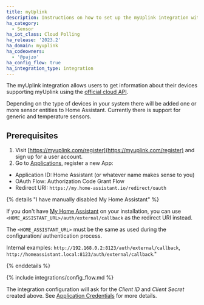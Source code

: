 ```yaml
---
title: myUplink
description: Instructions on how to set up the myUplink integration within Home Assistant.
ha_category:
  - Sensor
ha_iot_class: Cloud Polling
ha_release: '2023.2'
ha_domain: myuplink
ha_codeowners:
  - '@pajzo'
ha_config_flow: true
ha_integration_type: integration
---
```


The myUplink integration allows users to get information about their devices supporting myUplink using the [official cloud API](https://dev.myuplink.com).

Depending on the type of devices in your system there will be added one or more sensor entities to Home Assistant. Currently there is support for generic and temperature sensors.

## Prerequisites

1. Visit [https://myuplink.com/register](https://myuplink.com/register) and sign up for a user account.
2. Go to [Applications](https://dev.myuplink.com/apps), register a new App:

- Application ID: Home Assistant (or whatever name makes sense to you)
- OAuth Flow: Authorization Code Grant Flow
- Redirect URI: `https://my.home-assistant.io/redirect/oauth`


{% details "I have manually disabled My Home Assistant" %}

If you don't have [My Home Assistant](/integrations/my) on your installation,
you can use `<HOME_ASSISTANT_URL>/auth/external/callback` as the redirect URI
instead.

The `<HOME_ASSISTANT_URL>` must be the same as used during the configuration/
authentication process.

Internal examples: `http://192.168.0.2:8123/auth/external/callback`, `http://homeassistant.local:8123/auth/external/callback`." 

{% enddetails %}

{% include integrations/config_flow.md %}

The integration configuration will ask for the *Client ID* and *Client Secret* created above. See [Application Credentials](/integrations/application_credentials) for more details.

